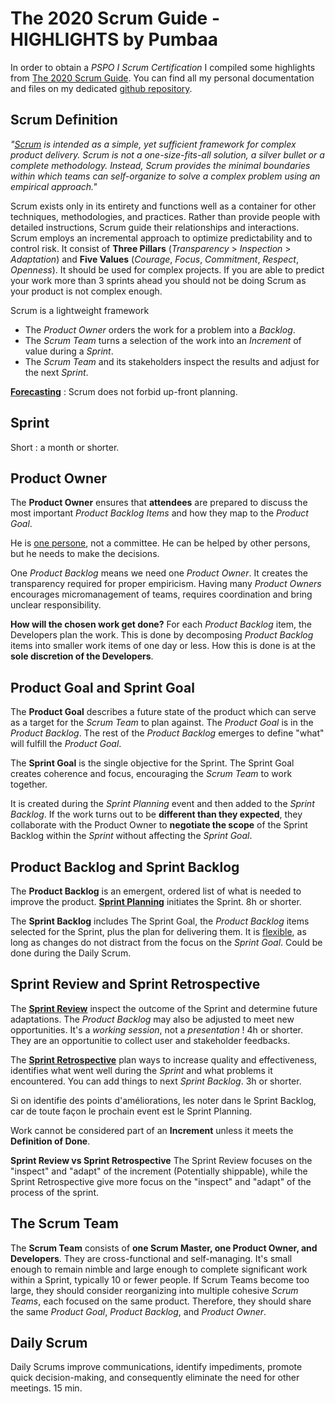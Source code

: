 The 2020 Scrum Guide - HIGHLIGHTS by Pumbaa
===

In order to obtain a _PSPO I Scrum Certification_ I compiled some highlights from [The 2020 Scrum Guide](https://scrumguides.org/scrum-guide.html).
You can find all my personal documentation and files on my dedicated [github repository](https://github.com/pumbaa666/lab4tech/tree/main/ProductOwner).

Scrum Definition
---

_"[Scrum](https://www.scrum.org/resources/blog/myth-3-scrum-releases-are-done-only-end-sprint) is intended as a simple, yet sufficient framework for complex product delivery. Scrum is not a one-size-fits-all solution, a silver bullet or a complete methodology. Instead, Scrum provides the minimal boundaries within which teams can self-organize to solve a complex problem using an empirical approach."_

Scrum exists only in its entirety and functions well as a container for other techniques, methodologies, and practices.
Rather than provide people with detailed instructions, Scrum guide their relationships and interactions.
Scrum employs an incremental approach to optimize predictability and to control risk.
It consist of **Three Pillars** (_Transparency_ > _Inspection_ > _Adaptation_) and **Five Values** (_Courage_, _Focus_, _Commitment_, _Respect_, _Openness_).
It should be used for complex projects. If you are able to predict your work more than 3 sprints ahead you should not be doing Scrum as your product is not complex enough.

Scrum is a lightweight framework

 - The _Product Owner_ orders the work for a problem into a _Backlog_.
 - The _Scrum Team_ turns a selection of the work into an _Increment_ of value during a _Sprint_.
 - The _Scrum Team_ and its stakeholders inspect the results and adjust for the next _Sprint_.

[**Forecasting**](https://www.scrum.org/resources/blog/art-product-backlog-refinement) : Scrum does not forbid up-front planning.  

Sprint
---

Short : a month or shorter.

Product Owner
---

The **Product Owner** ensures that **attendees** are prepared to discuss the most important __Product Backlog_ Items_ and how they map to the _Product Goal_.

He is [one persone](https://www.scrum.org/resources/blog/why-you-need-only-one-product-owner), not a committee.
He can be helped by other persons, but he needs to make the decisions.

One _Product Backlog_ means we need one _Product Owner_. It creates the transparency required for proper empiricism.
Having many _Product Owners_ encourages micromanagement of teams, requires coordination and bring unclear responsibility.


**How will the chosen work get done?**
For each _Product Backlog_ item, the Developers plan the work. This is done by decomposing _Product Backlog_ items into smaller work items of one day or less. How this is done is at the **sole discretion of the Developers**.

Product Goal and Sprint Goal
---

The **Product Goal** describes a future state of the product which can serve as a target for the _Scrum Team_ to plan against. The _Product Goal_ is in the _Product Backlog_. The rest of the _Product Backlog_ emerges to define "what" will fulfill the _Product Goal_.

The **Sprint Goal** is the single objective for the Sprint.  The Sprint Goal creates coherence and focus, encouraging the _Scrum Team_ to work together.

It is created during the *Sprint Planning* event and then added to the *Sprint Backlog*. If the work turns out to be **different than they expected**, they collaborate with the Product Owner to **negotiate the scope** of the Sprint Backlog within the _Sprint_ without affecting the _Sprint Goal_.

Product Backlog and Sprint Backlog
---

The **Product Backlog** is an emergent, ordered list of what is needed to improve the product.
**[Sprint Planning](https://www.visual-paradigm.com/scrum/what-is-sprint-planning/)** initiates the Sprint. 8h or shorter.

The **Sprint Backlog** includes The Sprint Goal, the _Product Backlog_ items selected for the Sprint, plus the plan for delivering them.
It is [flexible](https://www.scrum.org/resources/blog/myth-2-sprint-backlog-cant-change-during-sprint), as long as changes do not distract from the focus on the *Sprint Goal*. Could be done during the Daily Scrum.

Sprint Review and Sprint Retrospective
---

The **[Sprint Review](https://www.visual-paradigm.com/scrum/what-is-sprint-review/)** inspect the outcome of the Sprint and determine future adaptations. The _Product Backlog_ may also be adjusted to meet new opportunities. It's a _working session_, not a _presentation_ ! 4h or shorter.
They are an opportunitie to collect user and stakeholder feedbacks.


The **[Sprint Retrospective](https://www.visual-paradigm.com/scrum/what-is-sprint-retrospective-meeting/)** plan ways to increase quality and effectiveness, identifies what went well during the _Sprint_ and what problems it encountered. You can add things to next _Sprint Backlog_. 3h or shorter.

Si on identifie des points d'améliorations, les noter dans le Sprint Backlog, car de toute façon le prochain event est le Sprint Planning.

Work cannot be considered part of an **Increment** unless it meets the **Definition of Done**.

**Sprint Review vs Sprint Retrospective**
The Sprint Review focuses on the "inspect" and "adapt" of the increment (Potentially shippable), while the Sprint Retrospective give more focus on the "inspect" and "adapt" of the process of the sprint.

The Scrum Team
---
The **Scrum Team** consists of **one Scrum Master, one Product Owner, and Developers**. They are cross-functional and self-managing.
It's small enough to remain nimble and large enough to complete significant work within a Sprint, typically 10 or fewer people.
If Scrum Teams become too large, they should consider reorganizing into multiple cohesive _Scrum Teams_, each focused on the same product. Therefore, they should share the same _Product Goal_, _Product Backlog_, and _Product Owner_.

Daily Scrum
---
Daily Scrums improve communications, identify impediments, promote quick decision-making, and consequently eliminate the need for other meetings.
15 min.